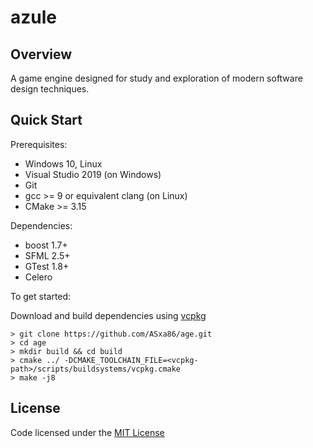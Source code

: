 # azule

## Overview

A game engine designed for study and exploration of modern software design techniques.

## Quick Start

Prerequisites:

* Windows 10, Linux
* Visual Studio 2019 (on Windows)
* Git
* gcc >= 9 or equivalent clang (on Linux)
* CMake >= 3.15

Dependencies:

* boost 1.7+
* SFML 2.5+
* GTest 1.8+
* Celero

To get started:

Download and build dependencies using [vcpkg](github.com/microsoft/vcpkg)

```
> git clone https://github.com/ASxa86/age.git
> cd age
> mkdir build && cd build
> cmake ../ -DCMAKE_TOOLCHAIN_FILE=<vcpkg-path>/scripts/buildsystems/vcpkg.cmake
> make -j8
```

## License

Code licensed under the [MIT License](https://github.com/ASxa86/AGE/blob/master/LICENSE.txt)

